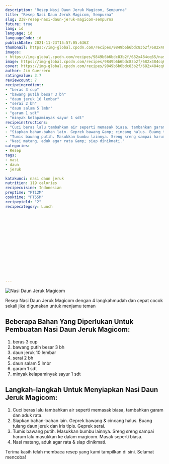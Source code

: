 ```yaml
---
description: "Resep Nasi Daun Jeruk Magicom, Sempurna"
title: "Resep Nasi Daun Jeruk Magicom, Sempurna"
slug: 238-resep-nasi-daun-jeruk-magicom-sempurna
future: true
lang: id
language: id
languageCode: id
publishDate: 2021-11-23T15:57:05.636Z 
thumbnail: https://img-global.cpcdn.com/recipes/9849b6b6bdc83b2f/682x484cq65/nasi-daun-jeruk-magicom-foto-resep-utama.png
images:
- https://img-global.cpcdn.com/recipes/9849b6b6bdc83b2f/682x484cq65/nasi-daun-jeruk-magicom-foto-resep-utama.png
image: https://img-global.cpcdn.com/recipes/9849b6b6bdc83b2f/682x484cq65/nasi-daun-jeruk-magicom-foto-resep-utama.png
cover: https://img-global.cpcdn.com/recipes/9849b6b6bdc83b2f/682x484cq65/nasi-daun-jeruk-magicom-foto-resep-utama.png
author: Jim Guerrero
ratingvalue: 3.7
reviewcount: 7
recipeingredient:
- "beras 3 cup"
- "bawang putih besar 3 bh"
- "daun jeruk 10 lembar"
- "serai 2 bh"
- "daun salam 5 lmbr"
- "garam 1 sdt"
- "minyak kelapaminyak sayur 1 sdt"
recipeinstructions:
- "Cuci beras lalu tambahkan air seperti memasak biasa, tambahkan garam dan aduk rata."
- "Siapkan bahan-bahan lain. Geprek bawang &amp; cincang halus. Buang tulang daun jeruk dan iris tipis. Geprek serai."
- "Tumis bawang putih. Masukkan bumbu lainnya. Sreng sreng sampai harum lalu masukkan ke dalam magicom. Masak seperti biasa."
- "Nasi matang, aduk agar rata &amp; siap dinikmati."
categories:
- Resep
tags:
- nasi
- daun
- jeruk

katakunci: nasi daun jeruk 
nutrition: 119 calories
recipecuisine: Indonesian
preptime: "PT12M"
cooktime: "PT55M"
recipeyield: "2"
recipecategory: Lunch


     
    
    
    
    
    
    
    
    
    
    
      
    
---
```



![Nasi Daun Jeruk Magicom](https://img-global.cpcdn.com/recipes/9849b6b6bdc83b2f/682x484cq65/nasi-daun-jeruk-magicom-foto-resep-utama.png)

Resep Nasi Daun Jeruk Magicom    dengan 4 langkahmudah dan cepat cocok sekali jika digunakan untuk menjamu teman

<!--inarticleads1-->

## Beberapa Bahan Yang Diperlukan Untuk Pembuatan Nasi Daun Jeruk Magicom:

1. beras 3 cup
1. bawang putih besar 3 bh
1. daun jeruk 10 lembar
1. serai 2 bh
1. daun salam 5 lmbr
1. garam 1 sdt
1. minyak kelapaminyak sayur 1 sdt



<!--inarticleads2-->

## Langkah-langkah Untuk Menyiapkan Nasi Daun Jeruk Magicom:

1. Cuci beras lalu tambahkan air seperti memasak biasa, tambahkan garam dan aduk rata.
1. Siapkan bahan-bahan lain. Geprek bawang &amp; cincang halus. Buang tulang daun jeruk dan iris tipis. Geprek serai.
1. Tumis bawang putih. Masukkan bumbu lainnya. Sreng sreng sampai harum lalu masukkan ke dalam magicom. Masak seperti biasa.
1. Nasi matang, aduk agar rata &amp; siap dinikmati.




Terima kasih telah membaca resep yang kami tampilkan di sini. Selamat mencoba!

